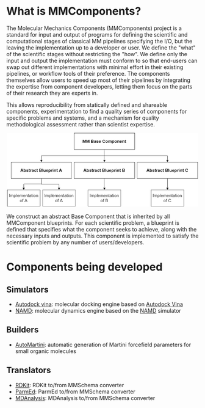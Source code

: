 # What is MMComponents?
The Molecular Mechanics Components (MMComponents) project is a standard for input and output of programs for defining the scientific and computational stages of classical MM pipelines specifying the I/O, but the leaving the implementation up to a developer or user. We define the "what" of the scientific stages without restricting the "how". We define only the input and output the implementation must conform to so that end-users can swap out different implementations with minimal effort in their existing pipelines, or workflow tools of their preference. The components themselves allow users to speed up most of their pipelines by integrating the expertise from component developers, letting them focus on the parts of their research they are experts in.

This allows reproducibility from statically defined and shareable components, experimentation to find a quality series of components for specific problems and systems, and a mechanism for quality methodological assessment rather than scientist expertise.

<p align="center">
    <img src="mmcomponents/data/imgs/mm_component_hierarchy.png" width="500">
</p>

We construct an abstract Base Component that is inherited by all MMComponent blueprints. For each scientific problem, a blueprint is defined that specifies what the component seeks to achieve, along with the necessary inputs and outputs. This component is implemented to satisfy the scientific problem by any number of users/developers.

# Components being developed

## Simulators
- [Autodock vina](https://github.com/MolSSI/MMComponents_autodock): molecular docking engine based on [Autodock Vina](http://vina.scripps.edu)
- [NAMD](https://github.com/MolSSI/MMComponents_namd): molecular dynamics engine based on the [NAMD](https://www.ks.uiuc.edu/Research/namd) simulator

## Builders
- [AutoMartini](https://github.com/MolSSI/MMComponents_automartini): automatic generation of Martini forcefield parameters for small organic molecules

## Translators
- [RDKit](https://github.com/MolSSI/MMElemental/blob/master/mmelemental/components/rdkit_component.py): RDKit to/from MMSchema converter
- [ParmEd](https://github.com/MolSSI/MMElemental/blob/master/mmelemental/components/parmed_component.py): ParmEd to/from MMSchema converter
- [MDAnalysis](https://github.com/MolSSI/MMElemental/blob/master/mmelemental/components/mdanalysis_component.py): MDAnalysis to/from MMSchema converter
